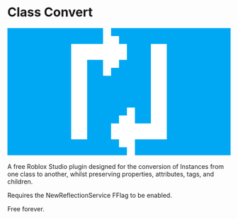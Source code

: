 # Class Convert

![Class Convert Logo](./Assets/ClassConvertWide.png)

A free Roblox Studio plugin designed for the conversion of Instances from one class to another, whilst preserving properties, attributes, tags, and children.

Requires the NewReflectionService FFlag to be enabled.

Free forever.